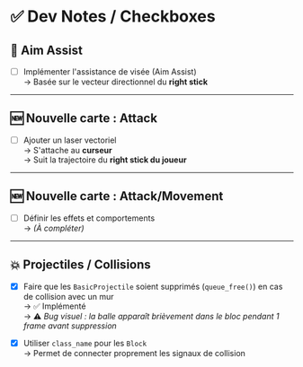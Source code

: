 # ✅ Dev Notes / Checkboxes

## 🎯 Aim Assist
- [ ] Implémenter l'assistance de visée (Aim Assist)  
  → Basée sur le vecteur directionnel du **right stick**

---

## 🆕 Nouvelle carte : Attack
- [ ] Ajouter un laser vectoriel  
  → S'attache au **curseur**  
  → Suit la trajectoire du **right stick du joueur**

---

## 🆕 Nouvelle carte : Attack/Movement
- [ ] Définir les effets et comportements  
  → *(À compléter)*

---

## 💥 Projectiles / Collisions
- [x] Faire que les `BasicProjectile` soient supprimés (`queue_free()`) en cas de collision avec un mur  
  → ✅ Implémenté  
  → ⚠️ *Bug visuel : la balle apparaît brièvement dans le bloc pendant 1 frame avant suppression*

- [x] Utiliser `class_name` pour les `Block`  
  → Permet de connecter proprement les signaux de collision